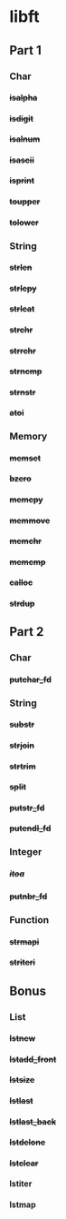 # libft

## Part 1

### Char

#### ~~isalpha~~

#### ~~isdigit~~

#### ~~isalnum~~

#### ~~isascii~~

#### ~~isprint~~

#### ~~toupper~~

#### ~~tolower~~

### String

#### ~~strlen~~

#### ~~strlcpy~~

#### ~~strlcat~~

#### ~~strchr~~

#### ~~strrchr~~

#### ~~strncmp~~

#### ~~strnstr~~

#### ~~atoi~~

### Memory

#### ~~memset~~

#### ~~bzero~~

#### ~~memcpy~~

#### ~~memmove~~

#### ~~memchr~~

#### ~~memcmp~~

#### ~~calloc~~

#### ~~strdup~~

## Part 2

### Char

#### ~~putchar_fd~~

### String

#### ~~substr~~

#### ~~strjoin~~

#### ~~strtrim~~

#### ~~split~~

#### ~~putstr_fd~~

#### ~~putendl_fd~~

### Integer

##### ~~itoa~~

#### ~~putnbr_fd~~

### Function

#### ~~strmapi~~

#### ~~striteri~~

## Bonus

### List

#### ~~lstnew~~

#### ~~lstadd_front~~

#### ~~lstsize~~

#### ~~lstlast~~

#### ~~lstlast_back~~

#### ~~lstdelone~~

#### ~~lstclear~~

#### lstiter

#### lstmap
